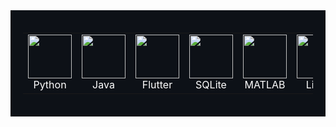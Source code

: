<div style="overflow-x: auto; background: #0d1117; padding: 20px;">
  <table cellspacing="20" cellpadding="0" border="0" style="white-space: nowrap;">
    <tr>
      <td align="center" style="transition: transform 0.2s; cursor: pointer;">
        <img src="https://cdn.jsdelivr.net/gh/devicons/devicon@latest/icons/python/python-original.svg" width="70"><br>
        <span style="color:#fff;">Python</span>
      </td>
      <td align="center" style="transition: transform 0.2s; cursor: pointer;">
        <img src="https://cdn.jsdelivr.net/gh/devicons/devicon@latest/icons/java/java-original.svg" width="70"><br>
        <span style="color:#fff;">Java</span>
      </td>
      <td align="center" style="transition: transform 0.2s; cursor: pointer;">
        <img src="https://cdn.jsdelivr.net/gh/devicons/devicon@latest/icons/flutter/flutter-original.svg" width="70"><br>
        <span style="color:#fff;">Flutter</span>
      </td>
      <td align="center" style="transition: transform 0.2s; cursor: pointer;">
        <img src="https://cdn.jsdelivr.net/gh/devicons/devicon@latest/icons/sqlite/sqlite-original.svg" width="70"><br>
        <span style="color:#fff;">SQLite</span>
      </td>
      <td align="center" style="transition: transform 0.2s; cursor: pointer;">
        <img src="https://cdn.jsdelivr.net/gh/devicons/devicon@latest/icons/matlab/matlab-original.svg" width="70"><br>
        <span style="color:#fff;">MATLAB</span>
      </td>
      <td align="center" style="transition: transform 0.2s; cursor: pointer;">
        <img src="https://cdn.jsdelivr.net/gh/devicons/devicon@latest/icons/linux/linux-original.svg" width="70"><br>
        <span style="color:#fff;">Linux</span>
      </td>
      <td align="center" style="transition: transform 0.2s; cursor: pointer;">
        <img src="https://skillicons.dev/icons?i=dotnet" width="70"><br>
        <span style="color:#fff;">.NET</span>
      </td>
      <td align="center" style="transition: transform 0.2s; cursor: pointer;">
        <img src="https://cdn.jsdelivr.net/gh/devicons/devicon@latest/icons/microsoftsqlserver/microsoftsqlserver-original.svg" width="70"><br>
        <span style="color:#fff;">MSSQL</span>
      </td>
      <td align="center" style="transition: transform 0.2s; cursor: pointer;">
        <img src="https://cdn.jsdelivr.net/gh/devicons/devicon@latest/icons/cplusplus/cplusplus-original.svg" width="70"><br>
        <span style="color:#fff;">C++</span>
      </td>
    </tr>
  </table>
</div>

<style>
  table td:hover {
    transform: scale(1.2);
  }
</style>
